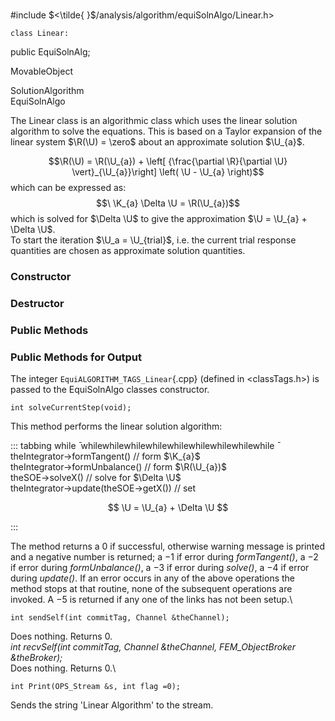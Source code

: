 \
#include $<\tilde{ }$/analysis/algorithm/equiSolnAlgo/Linear.h$>$



```{.cpp}
class Linear:
```
 public EquiSolnAlg;


MovableObject

SolutionAlgorithm\
EquiSolnAlgo

The Linear class is an algorithmic class which uses the linear solution
algorithm to solve the equations. This is based on a Taylor expansion of
the linear system $\R(\U) = \zero$ about an approximate solution
$\U_{a}$.

$$\R(\U) = 
\R(\U_{a}) +
\left[ {\frac{\partial \R}{\partial \U} \vert}_{\U_{a}}\right]
\left( \U - \U_{a} \right)$$ which can be expressed as: $$\
\K_{a} \Delta \U = \R(\U_{a})$$ which is solved for $\Delta \U$ to give
the approximation $\U = \U_{a} + \Delta \U$.\
To start the iteration $\U_a = \U_{trial}$, i.e. the current trial
response quantities are chosen as approximate solution quantities.
### Constructor

### Destructor

### Public Methods

### Public Methods for Output


The integer `EquiALGORITHM_TAGS_Linear`{.cpp} (defined in $<$classTags.h$>$)
is passed to the EquiSolnAlgo classes constructor.


```{.cpp}
int solveCurrentStep(void);
```


This method performs the linear solution algorithm:

::: tabbing
while ̄ whilewhilewhilewhilewhilewhilewhilewhilewhile ̄
theIntegrator-$>$formTangent() // form $\K_{a}$\
theIntegrator-$>$formUnbalance() // form $\R(\U_{a})$\
theSOE-$>$solveX() // solve for $\Delta \U$\
theIntegrator-$>$update(theSOE-$>$getX()) // set

$$
\U = \U_{a} + \Delta \U
$$

:::

The method returns a 0 if successful, otherwise warning message is
printed and a negative number is returned; a $-1$ if error during
*formTangent()*, a $-2$ if error during *formUnbalance()*, a $-3$ if
error during *solve()*, a $-4$ if error during *update()*. If an error
occurs in any of the above operations the method stops at that routine,
none of the subsequent operations are invoked. A $-5$ is returned if any
one of the links has not been setup.\

```{.cpp}
int sendSelf(int commitTag, Channel &theChannel);
```

Does nothing. Returns 0.\
*int recvSelf(int commitTag, Channel &theChannel, FEM_ObjectBroker
&theBroker);*\
Does nothing. Returns 0.\

```{.cpp}
int Print(OPS_Stream &s, int flag =0);
```

Sends the string 'Linear Algorithm' to the stream.
